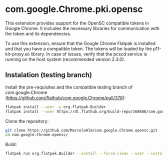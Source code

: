 # com.google.Chrome.pki.opensc
This extension provides support for the OpenSC compatible tokens in Google Chrome. It includes the necessary libraries for communication with the token and its dependencies.

To use this extension, ensure that the Google Chrome Flatpak is installed and that you have a compatible token. The tokens will be loaded by the p11-kit-proxy.so library. In case of issues, verify that the pcscd service is running on the host system (recommended version 2.3.0).

## Instalation (testing branch)
Install the pre-requisites and the compatible testing branch of com.google.Chrome (https://github.com/flathub/com.google.Chrome/pull/378):

``` bash
flatpak install --user -y org.flatpak.Builder
flatpak install --user https://dl.flathub.org/build-repo/168688/com.google.Chrome.flatpakref
```
Clone the repository:
``` bash
git clone https://github.com/MarceloAlm/com.google.Chrome.opensc.git
cd com.google.Chrome.opensc/
```

Build:
``` bash
flatpak run org.flatpak.Builder --install --force-clean --user --install-deps-from=flathub --repo=.local-repo _build  com.google.Chrome.pki.opensc.yaml
```